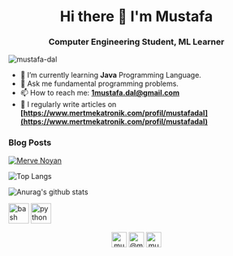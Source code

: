 <h1 align="center"> Hi there 👋 I'm Mustafa </h1>
<h3 align="center"> Computer Engineering Student, ML Learner </h3>
<p align="left"> <img src="https://komarev.com/ghpvc/?username=mustafa-dal" alt="mustafa-dal" /> </p>

- 🌱 I’m currently learning **Java** Programming Language.
- 💬 Ask me fundamental programming problems.
- 📫 How to reach me: **1mustafa.dal@gmail.com**
- 📝 I regularly write articles on **[https://www.mertmekatronik.com/profil/mustafadal](https://www.mertmekatronik.com/profil/mustafadal)**

### Blog Posts
<!-- BLOG-POST-LIST:START -->
[![Merve Noyan](https://github-readme-medium.vercel.app/?username=mustafa-dal)](https://medium.com/@mustafa-dal)
<!-- BLOG-POST-LIST:END -->

![Top Langs](https://github-readme-stats.vercel.app/api/top-langs/?username=mustafa-dal&theme=algolia&layout=compact&langs_count=8)

![Anurag's github stats](https://github-readme-stats.vercel.app/api?username=mustafa-dal&theme=algolia&show_icons=true)

<p align="left">
<img src="https://www.vectorlogo.zone/logos/gnu_bash/gnu_bash-icon.svg" alt="bash" width="40" height="40"/> <img src="https://devicons.github.io/devicon/devicon.git/icons/python/python-original.svg" alt="python" width="40" height="40"/> </p> <p align="center">
<a href="https://twitter.com/mustafadal_" target="blank"><img align="center" src="https://cdn.jsdelivr.net/npm/simple-icons@3.0.1/icons/twitter.svg" alt="mustafa-dal" height="30" width="30" /></a>
<a href="https://medium.com/@mustafa-dal" target="blank"><img align="center" src="https://cdn.jsdelivr.net/npm/simple-icons@3.0.1/icons/medium.svg" alt="@mustafa-dal" height="30" width="30" /></a>
<a href="https://kaggle.com/mustafa0dal" target="blank"><img align="center" src="https://cdn.jsdelivr.net/npm/simple-icons@3.0.1/icons/kaggle.svg" alt="mustafa0dal" height="30" width="30" /></a>
</p>



